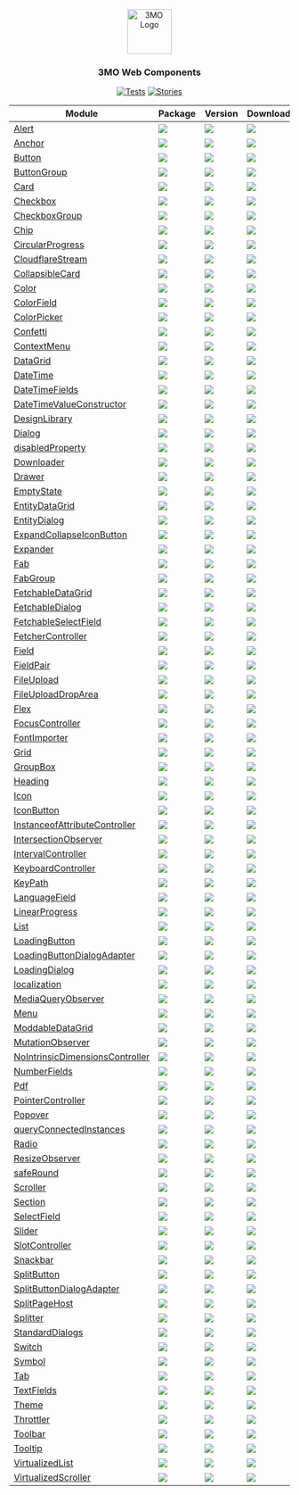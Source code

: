 
<div align="center">
<a href="https://3mo.de">
<img src="https://www.3mo.de/wp-content/themes/3mo/assets/images/logo_3mo.svg" alt="3MO Logo" width="80" height="80">
</a>

<h3>3MO Web Components</h3>

[![Tests](https://img.shields.io/github/actions/workflow/status/3mo-esolutions/web-components/development.yml?logo=github&style=for-the-badge&label=Tests)](https://3mo-esolutions.github.io/web-components/actions/workflows/development.yml)
[![Stories](https://img.shields.io/badge/-Stories-pink.svg?logo=storybook&style=for-the-badge)](https://3mo-esolutions.github.io/web-components/)


| Module  | Package | Version | Downloads |
| ------- | ------- | ------- | --------- |
| [Alert](packages/Alert) | [![](https://img.shields.io/badge/%403mo%2Falert-8A2BE2?style=for-the-badge&logo=npm&logoColor=red&color=white)](https://www.npmjs.com/package/@3mo/alert) | [![](https://img.shields.io/npm/v/%403mo%2Falert?style=for-the-badge&label=)](https://www.npmjs.com/package/@3mo/alert) | [![](https://img.shields.io/npm/dm/%403mo%2Falert?style=for-the-badge&label=&color=blue)](https://www.npmjs.com/package/@3mo/alert) |
| [Anchor](packages/Anchor) | [![](https://img.shields.io/badge/%403mo%2Fanchor-8A2BE2?style=for-the-badge&logo=npm&logoColor=red&color=white)](https://www.npmjs.com/package/@3mo/anchor) | [![](https://img.shields.io/npm/v/%403mo%2Fanchor?style=for-the-badge&label=)](https://www.npmjs.com/package/@3mo/anchor) | [![](https://img.shields.io/npm/dm/%403mo%2Fanchor?style=for-the-badge&label=&color=blue)](https://www.npmjs.com/package/@3mo/anchor) |
| [Button](packages/Button) | [![](https://img.shields.io/badge/%403mo%2Fbutton-8A2BE2?style=for-the-badge&logo=npm&logoColor=red&color=white)](https://www.npmjs.com/package/@3mo/button) | [![](https://img.shields.io/npm/v/%403mo%2Fbutton?style=for-the-badge&label=)](https://www.npmjs.com/package/@3mo/button) | [![](https://img.shields.io/npm/dm/%403mo%2Fbutton?style=for-the-badge&label=&color=blue)](https://www.npmjs.com/package/@3mo/button) |
| [ButtonGroup](packages/ButtonGroup) | [![](https://img.shields.io/badge/%403mo%2Fbutton--group-8A2BE2?style=for-the-badge&logo=npm&logoColor=red&color=white)](https://www.npmjs.com/package/@3mo/button-group) | [![](https://img.shields.io/npm/v/%403mo%2Fbutton-group?style=for-the-badge&label=)](https://www.npmjs.com/package/@3mo/button-group) | [![](https://img.shields.io/npm/dm/%403mo%2Fbutton-group?style=for-the-badge&label=&color=blue)](https://www.npmjs.com/package/@3mo/button-group) |
| [Card](packages/Card) | [![](https://img.shields.io/badge/%403mo%2Fcard-8A2BE2?style=for-the-badge&logo=npm&logoColor=red&color=white)](https://www.npmjs.com/package/@3mo/card) | [![](https://img.shields.io/npm/v/%403mo%2Fcard?style=for-the-badge&label=)](https://www.npmjs.com/package/@3mo/card) | [![](https://img.shields.io/npm/dm/%403mo%2Fcard?style=for-the-badge&label=&color=blue)](https://www.npmjs.com/package/@3mo/card) |
| [Checkbox](packages/Checkbox) | [![](https://img.shields.io/badge/%403mo%2Fcheckbox-8A2BE2?style=for-the-badge&logo=npm&logoColor=red&color=white)](https://www.npmjs.com/package/@3mo/checkbox) | [![](https://img.shields.io/npm/v/%403mo%2Fcheckbox?style=for-the-badge&label=)](https://www.npmjs.com/package/@3mo/checkbox) | [![](https://img.shields.io/npm/dm/%403mo%2Fcheckbox?style=for-the-badge&label=&color=blue)](https://www.npmjs.com/package/@3mo/checkbox) |
| [CheckboxGroup](packages/CheckboxGroup) | [![](https://img.shields.io/badge/%403mo%2Fcheckbox--group-8A2BE2?style=for-the-badge&logo=npm&logoColor=red&color=white)](https://www.npmjs.com/package/@3mo/checkbox-group) | [![](https://img.shields.io/npm/v/%403mo%2Fcheckbox-group?style=for-the-badge&label=)](https://www.npmjs.com/package/@3mo/checkbox-group) | [![](https://img.shields.io/npm/dm/%403mo%2Fcheckbox-group?style=for-the-badge&label=&color=blue)](https://www.npmjs.com/package/@3mo/checkbox-group) |
| [Chip](packages/Chip) | [![](https://img.shields.io/badge/%403mo%2Fchip-8A2BE2?style=for-the-badge&logo=npm&logoColor=red&color=white)](https://www.npmjs.com/package/@3mo/chip) | [![](https://img.shields.io/npm/v/%403mo%2Fchip?style=for-the-badge&label=)](https://www.npmjs.com/package/@3mo/chip) | [![](https://img.shields.io/npm/dm/%403mo%2Fchip?style=for-the-badge&label=&color=blue)](https://www.npmjs.com/package/@3mo/chip) |
| [CircularProgress](packages/CircularProgress) | [![](https://img.shields.io/badge/%403mo%2Fcircular--progress-8A2BE2?style=for-the-badge&logo=npm&logoColor=red&color=white)](https://www.npmjs.com/package/@3mo/circular-progress) | [![](https://img.shields.io/npm/v/%403mo%2Fcircular-progress?style=for-the-badge&label=)](https://www.npmjs.com/package/@3mo/circular-progress) | [![](https://img.shields.io/npm/dm/%403mo%2Fcircular-progress?style=for-the-badge&label=&color=blue)](https://www.npmjs.com/package/@3mo/circular-progress) |
| [CloudflareStream](packages/CloudflareStream) | [![](https://img.shields.io/badge/%403mo%2Fcloudflare--stream-8A2BE2?style=for-the-badge&logo=npm&logoColor=red&color=white)](https://www.npmjs.com/package/@3mo/cloudflare-stream) | [![](https://img.shields.io/npm/v/%403mo%2Fcloudflare-stream?style=for-the-badge&label=)](https://www.npmjs.com/package/@3mo/cloudflare-stream) | [![](https://img.shields.io/npm/dm/%403mo%2Fcloudflare-stream?style=for-the-badge&label=&color=blue)](https://www.npmjs.com/package/@3mo/cloudflare-stream) |
| [CollapsibleCard](packages/CollapsibleCard) | [![](https://img.shields.io/badge/%403mo%2Fcollapsible--card-8A2BE2?style=for-the-badge&logo=npm&logoColor=red&color=white)](https://www.npmjs.com/package/@3mo/collapsible-card) | [![](https://img.shields.io/npm/v/%403mo%2Fcollapsible-card?style=for-the-badge&label=)](https://www.npmjs.com/package/@3mo/collapsible-card) | [![](https://img.shields.io/npm/dm/%403mo%2Fcollapsible-card?style=for-the-badge&label=&color=blue)](https://www.npmjs.com/package/@3mo/collapsible-card) |
| [Color](packages/Color) | [![](https://img.shields.io/badge/%403mo%2Fcolor-8A2BE2?style=for-the-badge&logo=npm&logoColor=red&color=white)](https://www.npmjs.com/package/@3mo/color) | [![](https://img.shields.io/npm/v/%403mo%2Fcolor?style=for-the-badge&label=)](https://www.npmjs.com/package/@3mo/color) | [![](https://img.shields.io/npm/dm/%403mo%2Fcolor?style=for-the-badge&label=&color=blue)](https://www.npmjs.com/package/@3mo/color) |
| [ColorField](packages/ColorField) | [![](https://img.shields.io/badge/%403mo%2Fcolor--field-8A2BE2?style=for-the-badge&logo=npm&logoColor=red&color=white)](https://www.npmjs.com/package/@3mo/color-field) | [![](https://img.shields.io/npm/v/%403mo%2Fcolor-field?style=for-the-badge&label=)](https://www.npmjs.com/package/@3mo/color-field) | [![](https://img.shields.io/npm/dm/%403mo%2Fcolor-field?style=for-the-badge&label=&color=blue)](https://www.npmjs.com/package/@3mo/color-field) |
| [ColorPicker](packages/ColorPicker) | [![](https://img.shields.io/badge/%403mo%2Fcolor--picker-8A2BE2?style=for-the-badge&logo=npm&logoColor=red&color=white)](https://www.npmjs.com/package/@3mo/color-picker) | [![](https://img.shields.io/npm/v/%403mo%2Fcolor-picker?style=for-the-badge&label=)](https://www.npmjs.com/package/@3mo/color-picker) | [![](https://img.shields.io/npm/dm/%403mo%2Fcolor-picker?style=for-the-badge&label=&color=blue)](https://www.npmjs.com/package/@3mo/color-picker) |
| [Confetti](packages/Confetti) | [![](https://img.shields.io/badge/%403mo%2Fconfetti-8A2BE2?style=for-the-badge&logo=npm&logoColor=red&color=white)](https://www.npmjs.com/package/@3mo/confetti) | [![](https://img.shields.io/npm/v/%403mo%2Fconfetti?style=for-the-badge&label=)](https://www.npmjs.com/package/@3mo/confetti) | [![](https://img.shields.io/npm/dm/%403mo%2Fconfetti?style=for-the-badge&label=&color=blue)](https://www.npmjs.com/package/@3mo/confetti) |
| [ContextMenu](packages/ContextMenu) | [![](https://img.shields.io/badge/%403mo%2Fcontext--menu-8A2BE2?style=for-the-badge&logo=npm&logoColor=red&color=white)](https://www.npmjs.com/package/@3mo/context-menu) | [![](https://img.shields.io/npm/v/%403mo%2Fcontext-menu?style=for-the-badge&label=)](https://www.npmjs.com/package/@3mo/context-menu) | [![](https://img.shields.io/npm/dm/%403mo%2Fcontext-menu?style=for-the-badge&label=&color=blue)](https://www.npmjs.com/package/@3mo/context-menu) |
| [DataGrid](packages/DataGrid) | [![](https://img.shields.io/badge/%403mo%2Fdata--grid-8A2BE2?style=for-the-badge&logo=npm&logoColor=red&color=white)](https://www.npmjs.com/package/@3mo/data-grid) | [![](https://img.shields.io/npm/v/%403mo%2Fdata-grid?style=for-the-badge&label=)](https://www.npmjs.com/package/@3mo/data-grid) | [![](https://img.shields.io/npm/dm/%403mo%2Fdata-grid?style=for-the-badge&label=&color=blue)](https://www.npmjs.com/package/@3mo/data-grid) |
| [DateTime](packages/DateTime) | [![](https://img.shields.io/badge/%403mo%2Fdate--time-8A2BE2?style=for-the-badge&logo=npm&logoColor=red&color=white)](https://www.npmjs.com/package/@3mo/date-time) | [![](https://img.shields.io/npm/v/%403mo%2Fdate-time?style=for-the-badge&label=)](https://www.npmjs.com/package/@3mo/date-time) | [![](https://img.shields.io/npm/dm/%403mo%2Fdate-time?style=for-the-badge&label=&color=blue)](https://www.npmjs.com/package/@3mo/date-time) |
| [DateTimeFields](packages/DateTimeFields) | [![](https://img.shields.io/badge/%403mo%2Fdate--time--fields-8A2BE2?style=for-the-badge&logo=npm&logoColor=red&color=white)](https://www.npmjs.com/package/@3mo/date-time-fields) | [![](https://img.shields.io/npm/v/%403mo%2Fdate-time-fields?style=for-the-badge&label=)](https://www.npmjs.com/package/@3mo/date-time-fields) | [![](https://img.shields.io/npm/dm/%403mo%2Fdate-time-fields?style=for-the-badge&label=&color=blue)](https://www.npmjs.com/package/@3mo/date-time-fields) |
| [DateTimeValueConstructor](packages/DateTimeValueConstructor) | [![](https://img.shields.io/badge/%403mo%2Fdate--time--value--constructor-8A2BE2?style=for-the-badge&logo=npm&logoColor=red&color=white)](https://www.npmjs.com/package/@3mo/date-time-value-constructor) | [![](https://img.shields.io/npm/v/%403mo%2Fdate-time-value-constructor?style=for-the-badge&label=)](https://www.npmjs.com/package/@3mo/date-time-value-constructor) | [![](https://img.shields.io/npm/dm/%403mo%2Fdate-time-value-constructor?style=for-the-badge&label=&color=blue)](https://www.npmjs.com/package/@3mo/date-time-value-constructor) |
| [DesignLibrary](packages/DesignLibrary) | [![](https://img.shields.io/badge/%403mo%2Fdel-8A2BE2?style=for-the-badge&logo=npm&logoColor=red&color=white)](https://www.npmjs.com/package/@3mo/del) | [![](https://img.shields.io/npm/v/%403mo%2Fdel?style=for-the-badge&label=)](https://www.npmjs.com/package/@3mo/del) | [![](https://img.shields.io/npm/dm/%403mo%2Fdel?style=for-the-badge&label=&color=blue)](https://www.npmjs.com/package/@3mo/del) |
| [Dialog](packages/Dialog) | [![](https://img.shields.io/badge/%403mo%2Fdialog-8A2BE2?style=for-the-badge&logo=npm&logoColor=red&color=white)](https://www.npmjs.com/package/@3mo/dialog) | [![](https://img.shields.io/npm/v/%403mo%2Fdialog?style=for-the-badge&label=)](https://www.npmjs.com/package/@3mo/dialog) | [![](https://img.shields.io/npm/dm/%403mo%2Fdialog?style=for-the-badge&label=&color=blue)](https://www.npmjs.com/package/@3mo/dialog) |
| [disabledProperty](packages/disabledProperty) | [![](https://img.shields.io/badge/%403mo%2Fdisabled--property-8A2BE2?style=for-the-badge&logo=npm&logoColor=red&color=white)](https://www.npmjs.com/package/@3mo/disabled-property) | [![](https://img.shields.io/npm/v/%403mo%2Fdisabled-property?style=for-the-badge&label=)](https://www.npmjs.com/package/@3mo/disabled-property) | [![](https://img.shields.io/npm/dm/%403mo%2Fdisabled-property?style=for-the-badge&label=&color=blue)](https://www.npmjs.com/package/@3mo/disabled-property) |
| [Downloader](packages/Downloader) | [![](https://img.shields.io/badge/%403mo%2Fdownloader-8A2BE2?style=for-the-badge&logo=npm&logoColor=red&color=white)](https://www.npmjs.com/package/@3mo/downloader) | [![](https://img.shields.io/npm/v/%403mo%2Fdownloader?style=for-the-badge&label=)](https://www.npmjs.com/package/@3mo/downloader) | [![](https://img.shields.io/npm/dm/%403mo%2Fdownloader?style=for-the-badge&label=&color=blue)](https://www.npmjs.com/package/@3mo/downloader) |
| [Drawer](packages/Drawer) | [![](https://img.shields.io/badge/%403mo%2Fdrawer-8A2BE2?style=for-the-badge&logo=npm&logoColor=red&color=white)](https://www.npmjs.com/package/@3mo/drawer) | [![](https://img.shields.io/npm/v/%403mo%2Fdrawer?style=for-the-badge&label=)](https://www.npmjs.com/package/@3mo/drawer) | [![](https://img.shields.io/npm/dm/%403mo%2Fdrawer?style=for-the-badge&label=&color=blue)](https://www.npmjs.com/package/@3mo/drawer) |
| [EmptyState](packages/EmptyState) | [![](https://img.shields.io/badge/%403mo%2Fempty--state-8A2BE2?style=for-the-badge&logo=npm&logoColor=red&color=white)](https://www.npmjs.com/package/@3mo/empty-state) | [![](https://img.shields.io/npm/v/%403mo%2Fempty-state?style=for-the-badge&label=)](https://www.npmjs.com/package/@3mo/empty-state) | [![](https://img.shields.io/npm/dm/%403mo%2Fempty-state?style=for-the-badge&label=&color=blue)](https://www.npmjs.com/package/@3mo/empty-state) |
| [EntityDataGrid](packages/EntityDataGrid) | [![](https://img.shields.io/badge/%403mo%2Fentity--data--grid-8A2BE2?style=for-the-badge&logo=npm&logoColor=red&color=white)](https://www.npmjs.com/package/@3mo/entity-data-grid) | [![](https://img.shields.io/npm/v/%403mo%2Fentity-data-grid?style=for-the-badge&label=)](https://www.npmjs.com/package/@3mo/entity-data-grid) | [![](https://img.shields.io/npm/dm/%403mo%2Fentity-data-grid?style=for-the-badge&label=&color=blue)](https://www.npmjs.com/package/@3mo/entity-data-grid) |
| [EntityDialog](packages/EntityDialog) | [![](https://img.shields.io/badge/%403mo%2Fentity--dialog-8A2BE2?style=for-the-badge&logo=npm&logoColor=red&color=white)](https://www.npmjs.com/package/@3mo/entity-dialog) | [![](https://img.shields.io/npm/v/%403mo%2Fentity-dialog?style=for-the-badge&label=)](https://www.npmjs.com/package/@3mo/entity-dialog) | [![](https://img.shields.io/npm/dm/%403mo%2Fentity-dialog?style=for-the-badge&label=&color=blue)](https://www.npmjs.com/package/@3mo/entity-dialog) |
| [ExpandCollapseIconButton](packages/ExpandCollapseIconButton) | [![](https://img.shields.io/badge/%403mo%2Fexpand--collapse--icon--button-8A2BE2?style=for-the-badge&logo=npm&logoColor=red&color=white)](https://www.npmjs.com/package/@3mo/expand-collapse-icon-button) | [![](https://img.shields.io/npm/v/%403mo%2Fexpand-collapse-icon-button?style=for-the-badge&label=)](https://www.npmjs.com/package/@3mo/expand-collapse-icon-button) | [![](https://img.shields.io/npm/dm/%403mo%2Fexpand-collapse-icon-button?style=for-the-badge&label=&color=blue)](https://www.npmjs.com/package/@3mo/expand-collapse-icon-button) |
| [Expander](packages/Expander) | [![](https://img.shields.io/badge/%403mo%2Fexpander-8A2BE2?style=for-the-badge&logo=npm&logoColor=red&color=white)](https://www.npmjs.com/package/@3mo/expander) | [![](https://img.shields.io/npm/v/%403mo%2Fexpander?style=for-the-badge&label=)](https://www.npmjs.com/package/@3mo/expander) | [![](https://img.shields.io/npm/dm/%403mo%2Fexpander?style=for-the-badge&label=&color=blue)](https://www.npmjs.com/package/@3mo/expander) |
| [Fab](packages/Fab) | [![](https://img.shields.io/badge/%403mo%2Ffab-8A2BE2?style=for-the-badge&logo=npm&logoColor=red&color=white)](https://www.npmjs.com/package/@3mo/fab) | [![](https://img.shields.io/npm/v/%403mo%2Ffab?style=for-the-badge&label=)](https://www.npmjs.com/package/@3mo/fab) | [![](https://img.shields.io/npm/dm/%403mo%2Ffab?style=for-the-badge&label=&color=blue)](https://www.npmjs.com/package/@3mo/fab) |
| [FabGroup](packages/FabGroup) | [![](https://img.shields.io/badge/%403mo%2Ffab--group-8A2BE2?style=for-the-badge&logo=npm&logoColor=red&color=white)](https://www.npmjs.com/package/@3mo/fab-group) | [![](https://img.shields.io/npm/v/%403mo%2Ffab-group?style=for-the-badge&label=)](https://www.npmjs.com/package/@3mo/fab-group) | [![](https://img.shields.io/npm/dm/%403mo%2Ffab-group?style=for-the-badge&label=&color=blue)](https://www.npmjs.com/package/@3mo/fab-group) |
| [FetchableDataGrid](packages/FetchableDataGrid) | [![](https://img.shields.io/badge/%403mo%2Ffetchable--data--grid-8A2BE2?style=for-the-badge&logo=npm&logoColor=red&color=white)](https://www.npmjs.com/package/@3mo/fetchable-data-grid) | [![](https://img.shields.io/npm/v/%403mo%2Ffetchable-data-grid?style=for-the-badge&label=)](https://www.npmjs.com/package/@3mo/fetchable-data-grid) | [![](https://img.shields.io/npm/dm/%403mo%2Ffetchable-data-grid?style=for-the-badge&label=&color=blue)](https://www.npmjs.com/package/@3mo/fetchable-data-grid) |
| [FetchableDialog](packages/FetchableDialog) | [![](https://img.shields.io/badge/%403mo%2Ffetchable--dialog-8A2BE2?style=for-the-badge&logo=npm&logoColor=red&color=white)](https://www.npmjs.com/package/@3mo/fetchable-dialog) | [![](https://img.shields.io/npm/v/%403mo%2Ffetchable-dialog?style=for-the-badge&label=)](https://www.npmjs.com/package/@3mo/fetchable-dialog) | [![](https://img.shields.io/npm/dm/%403mo%2Ffetchable-dialog?style=for-the-badge&label=&color=blue)](https://www.npmjs.com/package/@3mo/fetchable-dialog) |
| [FetchableSelectField](packages/FetchableSelectField) | [![](https://img.shields.io/badge/%403mo%2Ffetchable--select--field-8A2BE2?style=for-the-badge&logo=npm&logoColor=red&color=white)](https://www.npmjs.com/package/@3mo/fetchable-select-field) | [![](https://img.shields.io/npm/v/%403mo%2Ffetchable-select-field?style=for-the-badge&label=)](https://www.npmjs.com/package/@3mo/fetchable-select-field) | [![](https://img.shields.io/npm/dm/%403mo%2Ffetchable-select-field?style=for-the-badge&label=&color=blue)](https://www.npmjs.com/package/@3mo/fetchable-select-field) |
| [FetcherController](packages/FetcherController) | [![](https://img.shields.io/badge/%403mo%2Ffetcher--controller-8A2BE2?style=for-the-badge&logo=npm&logoColor=red&color=white)](https://www.npmjs.com/package/@3mo/fetcher-controller) | [![](https://img.shields.io/npm/v/%403mo%2Ffetcher-controller?style=for-the-badge&label=)](https://www.npmjs.com/package/@3mo/fetcher-controller) | [![](https://img.shields.io/npm/dm/%403mo%2Ffetcher-controller?style=for-the-badge&label=&color=blue)](https://www.npmjs.com/package/@3mo/fetcher-controller) |
| [Field](packages/Field) | [![](https://img.shields.io/badge/%403mo%2Ffield-8A2BE2?style=for-the-badge&logo=npm&logoColor=red&color=white)](https://www.npmjs.com/package/@3mo/field) | [![](https://img.shields.io/npm/v/%403mo%2Ffield?style=for-the-badge&label=)](https://www.npmjs.com/package/@3mo/field) | [![](https://img.shields.io/npm/dm/%403mo%2Ffield?style=for-the-badge&label=&color=blue)](https://www.npmjs.com/package/@3mo/field) |
| [FieldPair](packages/FieldPair) | [![](https://img.shields.io/badge/%403mo%2Ffield--pair-8A2BE2?style=for-the-badge&logo=npm&logoColor=red&color=white)](https://www.npmjs.com/package/@3mo/field-pair) | [![](https://img.shields.io/npm/v/%403mo%2Ffield-pair?style=for-the-badge&label=)](https://www.npmjs.com/package/@3mo/field-pair) | [![](https://img.shields.io/npm/dm/%403mo%2Ffield-pair?style=for-the-badge&label=&color=blue)](https://www.npmjs.com/package/@3mo/field-pair) |
| [FileUpload](packages/FileUpload) | [![](https://img.shields.io/badge/%403mo%2Ffile--upload-8A2BE2?style=for-the-badge&logo=npm&logoColor=red&color=white)](https://www.npmjs.com/package/@3mo/file-upload) | [![](https://img.shields.io/npm/v/%403mo%2Ffile-upload?style=for-the-badge&label=)](https://www.npmjs.com/package/@3mo/file-upload) | [![](https://img.shields.io/npm/dm/%403mo%2Ffile-upload?style=for-the-badge&label=&color=blue)](https://www.npmjs.com/package/@3mo/file-upload) |
| [FileUploadDropArea](packages/FileUploadDropArea) | [![](https://img.shields.io/badge/%403mo%2Ffile--upload--drop--area-8A2BE2?style=for-the-badge&logo=npm&logoColor=red&color=white)](https://www.npmjs.com/package/@3mo/file-upload-drop-area) | [![](https://img.shields.io/npm/v/%403mo%2Ffile-upload-drop-area?style=for-the-badge&label=)](https://www.npmjs.com/package/@3mo/file-upload-drop-area) | [![](https://img.shields.io/npm/dm/%403mo%2Ffile-upload-drop-area?style=for-the-badge&label=&color=blue)](https://www.npmjs.com/package/@3mo/file-upload-drop-area) |
| [Flex](packages/Flex) | [![](https://img.shields.io/badge/%403mo%2Fflex-8A2BE2?style=for-the-badge&logo=npm&logoColor=red&color=white)](https://www.npmjs.com/package/@3mo/flex) | [![](https://img.shields.io/npm/v/%403mo%2Fflex?style=for-the-badge&label=)](https://www.npmjs.com/package/@3mo/flex) | [![](https://img.shields.io/npm/dm/%403mo%2Fflex?style=for-the-badge&label=&color=blue)](https://www.npmjs.com/package/@3mo/flex) |
| [FocusController](packages/FocusController) | [![](https://img.shields.io/badge/%403mo%2Ffocus--controller-8A2BE2?style=for-the-badge&logo=npm&logoColor=red&color=white)](https://www.npmjs.com/package/@3mo/focus-controller) | [![](https://img.shields.io/npm/v/%403mo%2Ffocus-controller?style=for-the-badge&label=)](https://www.npmjs.com/package/@3mo/focus-controller) | [![](https://img.shields.io/npm/dm/%403mo%2Ffocus-controller?style=for-the-badge&label=&color=blue)](https://www.npmjs.com/package/@3mo/focus-controller) |
| [FontImporter](packages/FontImporter) | [![](https://img.shields.io/badge/%403mo%2Ffont--importer-8A2BE2?style=for-the-badge&logo=npm&logoColor=red&color=white)](https://www.npmjs.com/package/@3mo/font-importer) | [![](https://img.shields.io/npm/v/%403mo%2Ffont-importer?style=for-the-badge&label=)](https://www.npmjs.com/package/@3mo/font-importer) | [![](https://img.shields.io/npm/dm/%403mo%2Ffont-importer?style=for-the-badge&label=&color=blue)](https://www.npmjs.com/package/@3mo/font-importer) |
| [Grid](packages/Grid) | [![](https://img.shields.io/badge/%403mo%2Fgrid-8A2BE2?style=for-the-badge&logo=npm&logoColor=red&color=white)](https://www.npmjs.com/package/@3mo/grid) | [![](https://img.shields.io/npm/v/%403mo%2Fgrid?style=for-the-badge&label=)](https://www.npmjs.com/package/@3mo/grid) | [![](https://img.shields.io/npm/dm/%403mo%2Fgrid?style=for-the-badge&label=&color=blue)](https://www.npmjs.com/package/@3mo/grid) |
| [GroupBox](packages/GroupBox) | [![](https://img.shields.io/badge/%403mo%2Fgroup--box-8A2BE2?style=for-the-badge&logo=npm&logoColor=red&color=white)](https://www.npmjs.com/package/@3mo/group-box) | [![](https://img.shields.io/npm/v/%403mo%2Fgroup-box?style=for-the-badge&label=)](https://www.npmjs.com/package/@3mo/group-box) | [![](https://img.shields.io/npm/dm/%403mo%2Fgroup-box?style=for-the-badge&label=&color=blue)](https://www.npmjs.com/package/@3mo/group-box) |
| [Heading](packages/Heading) | [![](https://img.shields.io/badge/%403mo%2Fheading-8A2BE2?style=for-the-badge&logo=npm&logoColor=red&color=white)](https://www.npmjs.com/package/@3mo/heading) | [![](https://img.shields.io/npm/v/%403mo%2Fheading?style=for-the-badge&label=)](https://www.npmjs.com/package/@3mo/heading) | [![](https://img.shields.io/npm/dm/%403mo%2Fheading?style=for-the-badge&label=&color=blue)](https://www.npmjs.com/package/@3mo/heading) |
| [Icon](packages/Icon) | [![](https://img.shields.io/badge/%403mo%2Ficon-8A2BE2?style=for-the-badge&logo=npm&logoColor=red&color=white)](https://www.npmjs.com/package/@3mo/icon) | [![](https://img.shields.io/npm/v/%403mo%2Ficon?style=for-the-badge&label=)](https://www.npmjs.com/package/@3mo/icon) | [![](https://img.shields.io/npm/dm/%403mo%2Ficon?style=for-the-badge&label=&color=blue)](https://www.npmjs.com/package/@3mo/icon) |
| [IconButton](packages/IconButton) | [![](https://img.shields.io/badge/%403mo%2Ficon--button-8A2BE2?style=for-the-badge&logo=npm&logoColor=red&color=white)](https://www.npmjs.com/package/@3mo/icon-button) | [![](https://img.shields.io/npm/v/%403mo%2Ficon-button?style=for-the-badge&label=)](https://www.npmjs.com/package/@3mo/icon-button) | [![](https://img.shields.io/npm/dm/%403mo%2Ficon-button?style=for-the-badge&label=&color=blue)](https://www.npmjs.com/package/@3mo/icon-button) |
| [InstanceofAttributeController](packages/InstanceofAttributeController) | [![](https://img.shields.io/badge/%403mo%2Finstanceof--attribute--controller-8A2BE2?style=for-the-badge&logo=npm&logoColor=red&color=white)](https://www.npmjs.com/package/@3mo/instanceof-attribute-controller) | [![](https://img.shields.io/npm/v/%403mo%2Finstanceof-attribute-controller?style=for-the-badge&label=)](https://www.npmjs.com/package/@3mo/instanceof-attribute-controller) | [![](https://img.shields.io/npm/dm/%403mo%2Finstanceof-attribute-controller?style=for-the-badge&label=&color=blue)](https://www.npmjs.com/package/@3mo/instanceof-attribute-controller) |
| [IntersectionObserver](packages/IntersectionObserver) | [![](https://img.shields.io/badge/%403mo%2Fintersection--observer-8A2BE2?style=for-the-badge&logo=npm&logoColor=red&color=white)](https://www.npmjs.com/package/@3mo/intersection-observer) | [![](https://img.shields.io/npm/v/%403mo%2Fintersection-observer?style=for-the-badge&label=)](https://www.npmjs.com/package/@3mo/intersection-observer) | [![](https://img.shields.io/npm/dm/%403mo%2Fintersection-observer?style=for-the-badge&label=&color=blue)](https://www.npmjs.com/package/@3mo/intersection-observer) |
| [IntervalController](packages/IntervalController) | [![](https://img.shields.io/badge/%403mo%2Finterval--controller-8A2BE2?style=for-the-badge&logo=npm&logoColor=red&color=white)](https://www.npmjs.com/package/@3mo/interval-controller) | [![](https://img.shields.io/npm/v/%403mo%2Finterval-controller?style=for-the-badge&label=)](https://www.npmjs.com/package/@3mo/interval-controller) | [![](https://img.shields.io/npm/dm/%403mo%2Finterval-controller?style=for-the-badge&label=&color=blue)](https://www.npmjs.com/package/@3mo/interval-controller) |
| [KeyboardController](packages/KeyboardController) | [![](https://img.shields.io/badge/%403mo%2Fkeyboard--controller-8A2BE2?style=for-the-badge&logo=npm&logoColor=red&color=white)](https://www.npmjs.com/package/@3mo/keyboard-controller) | [![](https://img.shields.io/npm/v/%403mo%2Fkeyboard-controller?style=for-the-badge&label=)](https://www.npmjs.com/package/@3mo/keyboard-controller) | [![](https://img.shields.io/npm/dm/%403mo%2Fkeyboard-controller?style=for-the-badge&label=&color=blue)](https://www.npmjs.com/package/@3mo/keyboard-controller) |
| [KeyPath](packages/KeyPath) | [![](https://img.shields.io/badge/%403mo%2Fkey--path-8A2BE2?style=for-the-badge&logo=npm&logoColor=red&color=white)](https://www.npmjs.com/package/@3mo/key-path) | [![](https://img.shields.io/npm/v/%403mo%2Fkey-path?style=for-the-badge&label=)](https://www.npmjs.com/package/@3mo/key-path) | [![](https://img.shields.io/npm/dm/%403mo%2Fkey-path?style=for-the-badge&label=&color=blue)](https://www.npmjs.com/package/@3mo/key-path) |
| [LanguageField](packages/LanguageField) | [![](https://img.shields.io/badge/%403mo%2Flanguage--field-8A2BE2?style=for-the-badge&logo=npm&logoColor=red&color=white)](https://www.npmjs.com/package/@3mo/language-field) | [![](https://img.shields.io/npm/v/%403mo%2Flanguage-field?style=for-the-badge&label=)](https://www.npmjs.com/package/@3mo/language-field) | [![](https://img.shields.io/npm/dm/%403mo%2Flanguage-field?style=for-the-badge&label=&color=blue)](https://www.npmjs.com/package/@3mo/language-field) |
| [LinearProgress](packages/LinearProgress) | [![](https://img.shields.io/badge/%403mo%2Flinear--progress-8A2BE2?style=for-the-badge&logo=npm&logoColor=red&color=white)](https://www.npmjs.com/package/@3mo/linear-progress) | [![](https://img.shields.io/npm/v/%403mo%2Flinear-progress?style=for-the-badge&label=)](https://www.npmjs.com/package/@3mo/linear-progress) | [![](https://img.shields.io/npm/dm/%403mo%2Flinear-progress?style=for-the-badge&label=&color=blue)](https://www.npmjs.com/package/@3mo/linear-progress) |
| [List](packages/List) | [![](https://img.shields.io/badge/%403mo%2Flist-8A2BE2?style=for-the-badge&logo=npm&logoColor=red&color=white)](https://www.npmjs.com/package/@3mo/list) | [![](https://img.shields.io/npm/v/%403mo%2Flist?style=for-the-badge&label=)](https://www.npmjs.com/package/@3mo/list) | [![](https://img.shields.io/npm/dm/%403mo%2Flist?style=for-the-badge&label=&color=blue)](https://www.npmjs.com/package/@3mo/list) |
| [LoadingButton](packages/LoadingButton) | [![](https://img.shields.io/badge/%403mo%2Floading--button-8A2BE2?style=for-the-badge&logo=npm&logoColor=red&color=white)](https://www.npmjs.com/package/@3mo/loading-button) | [![](https://img.shields.io/npm/v/%403mo%2Floading-button?style=for-the-badge&label=)](https://www.npmjs.com/package/@3mo/loading-button) | [![](https://img.shields.io/npm/dm/%403mo%2Floading-button?style=for-the-badge&label=&color=blue)](https://www.npmjs.com/package/@3mo/loading-button) |
| [LoadingButtonDialogAdapter](packages/LoadingButtonDialogAdapter) | [![](https://img.shields.io/badge/%403mo%2Floading--button--dialog--adapter-8A2BE2?style=for-the-badge&logo=npm&logoColor=red&color=white)](https://www.npmjs.com/package/@3mo/loading-button-dialog-adapter) | [![](https://img.shields.io/npm/v/%403mo%2Floading-button-dialog-adapter?style=for-the-badge&label=)](https://www.npmjs.com/package/@3mo/loading-button-dialog-adapter) | [![](https://img.shields.io/npm/dm/%403mo%2Floading-button-dialog-adapter?style=for-the-badge&label=&color=blue)](https://www.npmjs.com/package/@3mo/loading-button-dialog-adapter) |
| [LoadingDialog](packages/LoadingDialog) | [![](https://img.shields.io/badge/%403mo%2Floading--dialog-8A2BE2?style=for-the-badge&logo=npm&logoColor=red&color=white)](https://www.npmjs.com/package/@3mo/loading-dialog) | [![](https://img.shields.io/npm/v/%403mo%2Floading-dialog?style=for-the-badge&label=)](https://www.npmjs.com/package/@3mo/loading-dialog) | [![](https://img.shields.io/npm/dm/%403mo%2Floading-dialog?style=for-the-badge&label=&color=blue)](https://www.npmjs.com/package/@3mo/loading-dialog) |
| [localization](packages/localization) | [![](https://img.shields.io/badge/%403mo%2Flocalization-8A2BE2?style=for-the-badge&logo=npm&logoColor=red&color=white)](https://www.npmjs.com/package/@3mo/localization) | [![](https://img.shields.io/npm/v/%403mo%2Flocalization?style=for-the-badge&label=)](https://www.npmjs.com/package/@3mo/localization) | [![](https://img.shields.io/npm/dm/%403mo%2Flocalization?style=for-the-badge&label=&color=blue)](https://www.npmjs.com/package/@3mo/localization) |
| [MediaQueryObserver](packages/MediaQueryObserver) | [![](https://img.shields.io/badge/%403mo%2Fmedia--query--observer-8A2BE2?style=for-the-badge&logo=npm&logoColor=red&color=white)](https://www.npmjs.com/package/@3mo/media-query-observer) | [![](https://img.shields.io/npm/v/%403mo%2Fmedia-query-observer?style=for-the-badge&label=)](https://www.npmjs.com/package/@3mo/media-query-observer) | [![](https://img.shields.io/npm/dm/%403mo%2Fmedia-query-observer?style=for-the-badge&label=&color=blue)](https://www.npmjs.com/package/@3mo/media-query-observer) |
| [Menu](packages/Menu) | [![](https://img.shields.io/badge/%403mo%2Fmenu-8A2BE2?style=for-the-badge&logo=npm&logoColor=red&color=white)](https://www.npmjs.com/package/@3mo/menu) | [![](https://img.shields.io/npm/v/%403mo%2Fmenu?style=for-the-badge&label=)](https://www.npmjs.com/package/@3mo/menu) | [![](https://img.shields.io/npm/dm/%403mo%2Fmenu?style=for-the-badge&label=&color=blue)](https://www.npmjs.com/package/@3mo/menu) |
| [ModdableDataGrid](packages/ModdableDataGrid) | [![](https://img.shields.io/badge/%403mo%2Fmoddable--data--grid-8A2BE2?style=for-the-badge&logo=npm&logoColor=red&color=white)](https://www.npmjs.com/package/@3mo/moddable-data-grid) | [![](https://img.shields.io/npm/v/%403mo%2Fmoddable-data-grid?style=for-the-badge&label=)](https://www.npmjs.com/package/@3mo/moddable-data-grid) | [![](https://img.shields.io/npm/dm/%403mo%2Fmoddable-data-grid?style=for-the-badge&label=&color=blue)](https://www.npmjs.com/package/@3mo/moddable-data-grid) |
| [MutationObserver](packages/MutationObserver) | [![](https://img.shields.io/badge/%403mo%2Fmutation--observer-8A2BE2?style=for-the-badge&logo=npm&logoColor=red&color=white)](https://www.npmjs.com/package/@3mo/mutation-observer) | [![](https://img.shields.io/npm/v/%403mo%2Fmutation-observer?style=for-the-badge&label=)](https://www.npmjs.com/package/@3mo/mutation-observer) | [![](https://img.shields.io/npm/dm/%403mo%2Fmutation-observer?style=for-the-badge&label=&color=blue)](https://www.npmjs.com/package/@3mo/mutation-observer) |
| [NoIntrinsicDimensionsController](packages/NoIntrinsicDimensionsController) | [![](https://img.shields.io/badge/%403mo%2Fno--intrinsic--dimensions--controller-8A2BE2?style=for-the-badge&logo=npm&logoColor=red&color=white)](https://www.npmjs.com/package/@3mo/no-intrinsic-dimensions-controller) | [![](https://img.shields.io/npm/v/%403mo%2Fno-intrinsic-dimensions-controller?style=for-the-badge&label=)](https://www.npmjs.com/package/@3mo/no-intrinsic-dimensions-controller) | [![](https://img.shields.io/npm/dm/%403mo%2Fno-intrinsic-dimensions-controller?style=for-the-badge&label=&color=blue)](https://www.npmjs.com/package/@3mo/no-intrinsic-dimensions-controller) |
| [NumberFields](packages/NumberFields) | [![](https://img.shields.io/badge/%403mo%2Fnumber--fields-8A2BE2?style=for-the-badge&logo=npm&logoColor=red&color=white)](https://www.npmjs.com/package/@3mo/number-fields) | [![](https://img.shields.io/npm/v/%403mo%2Fnumber-fields?style=for-the-badge&label=)](https://www.npmjs.com/package/@3mo/number-fields) | [![](https://img.shields.io/npm/dm/%403mo%2Fnumber-fields?style=for-the-badge&label=&color=blue)](https://www.npmjs.com/package/@3mo/number-fields) |
| [Pdf](packages/Pdf) | [![](https://img.shields.io/badge/%403mo%2Fpdf-8A2BE2?style=for-the-badge&logo=npm&logoColor=red&color=white)](https://www.npmjs.com/package/@3mo/pdf) | [![](https://img.shields.io/npm/v/%403mo%2Fpdf?style=for-the-badge&label=)](https://www.npmjs.com/package/@3mo/pdf) | [![](https://img.shields.io/npm/dm/%403mo%2Fpdf?style=for-the-badge&label=&color=blue)](https://www.npmjs.com/package/@3mo/pdf) |
| [PointerController](packages/PointerController) | [![](https://img.shields.io/badge/%403mo%2Fpointer--controller-8A2BE2?style=for-the-badge&logo=npm&logoColor=red&color=white)](https://www.npmjs.com/package/@3mo/pointer-controller) | [![](https://img.shields.io/npm/v/%403mo%2Fpointer-controller?style=for-the-badge&label=)](https://www.npmjs.com/package/@3mo/pointer-controller) | [![](https://img.shields.io/npm/dm/%403mo%2Fpointer-controller?style=for-the-badge&label=&color=blue)](https://www.npmjs.com/package/@3mo/pointer-controller) |
| [Popover](packages/Popover) | [![](https://img.shields.io/badge/%403mo%2Fpopover-8A2BE2?style=for-the-badge&logo=npm&logoColor=red&color=white)](https://www.npmjs.com/package/@3mo/popover) | [![](https://img.shields.io/npm/v/%403mo%2Fpopover?style=for-the-badge&label=)](https://www.npmjs.com/package/@3mo/popover) | [![](https://img.shields.io/npm/dm/%403mo%2Fpopover?style=for-the-badge&label=&color=blue)](https://www.npmjs.com/package/@3mo/popover) |
| [queryConnectedInstances](packages/queryConnectedInstances) | [![](https://img.shields.io/badge/%403mo%2Fquery--connected--instances-8A2BE2?style=for-the-badge&logo=npm&logoColor=red&color=white)](https://www.npmjs.com/package/@3mo/query-connected-instances) | [![](https://img.shields.io/npm/v/%403mo%2Fquery-connected-instances?style=for-the-badge&label=)](https://www.npmjs.com/package/@3mo/query-connected-instances) | [![](https://img.shields.io/npm/dm/%403mo%2Fquery-connected-instances?style=for-the-badge&label=&color=blue)](https://www.npmjs.com/package/@3mo/query-connected-instances) |
| [Radio](packages/Radio) | [![](https://img.shields.io/badge/%403mo%2Fradio-8A2BE2?style=for-the-badge&logo=npm&logoColor=red&color=white)](https://www.npmjs.com/package/@3mo/radio) | [![](https://img.shields.io/npm/v/%403mo%2Fradio?style=for-the-badge&label=)](https://www.npmjs.com/package/@3mo/radio) | [![](https://img.shields.io/npm/dm/%403mo%2Fradio?style=for-the-badge&label=&color=blue)](https://www.npmjs.com/package/@3mo/radio) |
| [ResizeObserver](packages/ResizeObserver) | [![](https://img.shields.io/badge/%403mo%2Fresize--observer-8A2BE2?style=for-the-badge&logo=npm&logoColor=red&color=white)](https://www.npmjs.com/package/@3mo/resize-observer) | [![](https://img.shields.io/npm/v/%403mo%2Fresize-observer?style=for-the-badge&label=)](https://www.npmjs.com/package/@3mo/resize-observer) | [![](https://img.shields.io/npm/dm/%403mo%2Fresize-observer?style=for-the-badge&label=&color=blue)](https://www.npmjs.com/package/@3mo/resize-observer) |
| [safeRound](packages/safeRound) | [![](https://img.shields.io/badge/%403mo%2Fsafe--round-8A2BE2?style=for-the-badge&logo=npm&logoColor=red&color=white)](https://www.npmjs.com/package/@3mo/safe-round) | [![](https://img.shields.io/npm/v/%403mo%2Fsafe-round?style=for-the-badge&label=)](https://www.npmjs.com/package/@3mo/safe-round) | [![](https://img.shields.io/npm/dm/%403mo%2Fsafe-round?style=for-the-badge&label=&color=blue)](https://www.npmjs.com/package/@3mo/safe-round) |
| [Scroller](packages/Scroller) | [![](https://img.shields.io/badge/%403mo%2Fscroller-8A2BE2?style=for-the-badge&logo=npm&logoColor=red&color=white)](https://www.npmjs.com/package/@3mo/scroller) | [![](https://img.shields.io/npm/v/%403mo%2Fscroller?style=for-the-badge&label=)](https://www.npmjs.com/package/@3mo/scroller) | [![](https://img.shields.io/npm/dm/%403mo%2Fscroller?style=for-the-badge&label=&color=blue)](https://www.npmjs.com/package/@3mo/scroller) |
| [Section](packages/Section) | [![](https://img.shields.io/badge/%403mo%2Fsection-8A2BE2?style=for-the-badge&logo=npm&logoColor=red&color=white)](https://www.npmjs.com/package/@3mo/section) | [![](https://img.shields.io/npm/v/%403mo%2Fsection?style=for-the-badge&label=)](https://www.npmjs.com/package/@3mo/section) | [![](https://img.shields.io/npm/dm/%403mo%2Fsection?style=for-the-badge&label=&color=blue)](https://www.npmjs.com/package/@3mo/section) |
| [SelectField](packages/SelectField) | [![](https://img.shields.io/badge/%403mo%2Fselect--field-8A2BE2?style=for-the-badge&logo=npm&logoColor=red&color=white)](https://www.npmjs.com/package/@3mo/select-field) | [![](https://img.shields.io/npm/v/%403mo%2Fselect-field?style=for-the-badge&label=)](https://www.npmjs.com/package/@3mo/select-field) | [![](https://img.shields.io/npm/dm/%403mo%2Fselect-field?style=for-the-badge&label=&color=blue)](https://www.npmjs.com/package/@3mo/select-field) |
| [Slider](packages/Slider) | [![](https://img.shields.io/badge/%403mo%2Fslider-8A2BE2?style=for-the-badge&logo=npm&logoColor=red&color=white)](https://www.npmjs.com/package/@3mo/slider) | [![](https://img.shields.io/npm/v/%403mo%2Fslider?style=for-the-badge&label=)](https://www.npmjs.com/package/@3mo/slider) | [![](https://img.shields.io/npm/dm/%403mo%2Fslider?style=for-the-badge&label=&color=blue)](https://www.npmjs.com/package/@3mo/slider) |
| [SlotController](packages/SlotController) | [![](https://img.shields.io/badge/%403mo%2Fslot--controller-8A2BE2?style=for-the-badge&logo=npm&logoColor=red&color=white)](https://www.npmjs.com/package/@3mo/slot-controller) | [![](https://img.shields.io/npm/v/%403mo%2Fslot-controller?style=for-the-badge&label=)](https://www.npmjs.com/package/@3mo/slot-controller) | [![](https://img.shields.io/npm/dm/%403mo%2Fslot-controller?style=for-the-badge&label=&color=blue)](https://www.npmjs.com/package/@3mo/slot-controller) |
| [Snackbar](packages/Snackbar) | [![](https://img.shields.io/badge/%403mo%2Fsnackbar-8A2BE2?style=for-the-badge&logo=npm&logoColor=red&color=white)](https://www.npmjs.com/package/@3mo/snackbar) | [![](https://img.shields.io/npm/v/%403mo%2Fsnackbar?style=for-the-badge&label=)](https://www.npmjs.com/package/@3mo/snackbar) | [![](https://img.shields.io/npm/dm/%403mo%2Fsnackbar?style=for-the-badge&label=&color=blue)](https://www.npmjs.com/package/@3mo/snackbar) |
| [SplitButton](packages/SplitButton) | [![](https://img.shields.io/badge/%403mo%2Fsplit--button-8A2BE2?style=for-the-badge&logo=npm&logoColor=red&color=white)](https://www.npmjs.com/package/@3mo/split-button) | [![](https://img.shields.io/npm/v/%403mo%2Fsplit-button?style=for-the-badge&label=)](https://www.npmjs.com/package/@3mo/split-button) | [![](https://img.shields.io/npm/dm/%403mo%2Fsplit-button?style=for-the-badge&label=&color=blue)](https://www.npmjs.com/package/@3mo/split-button) |
| [SplitButtonDialogAdapter](packages/SplitButtonDialogAdapter) | [![](https://img.shields.io/badge/%403mo%2Fsplit--button--dialog--adapter-8A2BE2?style=for-the-badge&logo=npm&logoColor=red&color=white)](https://www.npmjs.com/package/@3mo/split-button-dialog-adapter) | [![](https://img.shields.io/npm/v/%403mo%2Fsplit-button-dialog-adapter?style=for-the-badge&label=)](https://www.npmjs.com/package/@3mo/split-button-dialog-adapter) | [![](https://img.shields.io/npm/dm/%403mo%2Fsplit-button-dialog-adapter?style=for-the-badge&label=&color=blue)](https://www.npmjs.com/package/@3mo/split-button-dialog-adapter) |
| [SplitPageHost](packages/SplitPageHost) | [![](https://img.shields.io/badge/%403mo%2Fsplit--page--host-8A2BE2?style=for-the-badge&logo=npm&logoColor=red&color=white)](https://www.npmjs.com/package/@3mo/split-page-host) | [![](https://img.shields.io/npm/v/%403mo%2Fsplit-page-host?style=for-the-badge&label=)](https://www.npmjs.com/package/@3mo/split-page-host) | [![](https://img.shields.io/npm/dm/%403mo%2Fsplit-page-host?style=for-the-badge&label=&color=blue)](https://www.npmjs.com/package/@3mo/split-page-host) |
| [Splitter](packages/Splitter) | [![](https://img.shields.io/badge/%403mo%2Fsplitter-8A2BE2?style=for-the-badge&logo=npm&logoColor=red&color=white)](https://www.npmjs.com/package/@3mo/splitter) | [![](https://img.shields.io/npm/v/%403mo%2Fsplitter?style=for-the-badge&label=)](https://www.npmjs.com/package/@3mo/splitter) | [![](https://img.shields.io/npm/dm/%403mo%2Fsplitter?style=for-the-badge&label=&color=blue)](https://www.npmjs.com/package/@3mo/splitter) |
| [StandardDialogs](packages/StandardDialogs) | [![](https://img.shields.io/badge/%403mo%2Fstandard--dialogs-8A2BE2?style=for-the-badge&logo=npm&logoColor=red&color=white)](https://www.npmjs.com/package/@3mo/standard-dialogs) | [![](https://img.shields.io/npm/v/%403mo%2Fstandard-dialogs?style=for-the-badge&label=)](https://www.npmjs.com/package/@3mo/standard-dialogs) | [![](https://img.shields.io/npm/dm/%403mo%2Fstandard-dialogs?style=for-the-badge&label=&color=blue)](https://www.npmjs.com/package/@3mo/standard-dialogs) |
| [Switch](packages/Switch) | [![](https://img.shields.io/badge/%403mo%2Fswitch-8A2BE2?style=for-the-badge&logo=npm&logoColor=red&color=white)](https://www.npmjs.com/package/@3mo/switch) | [![](https://img.shields.io/npm/v/%403mo%2Fswitch?style=for-the-badge&label=)](https://www.npmjs.com/package/@3mo/switch) | [![](https://img.shields.io/npm/dm/%403mo%2Fswitch?style=for-the-badge&label=&color=blue)](https://www.npmjs.com/package/@3mo/switch) |
| [Symbol](packages/Symbol) | [![](https://img.shields.io/badge/%403mo%2Fsymbol-8A2BE2?style=for-the-badge&logo=npm&logoColor=red&color=white)](https://www.npmjs.com/package/@3mo/symbol) | [![](https://img.shields.io/npm/v/%403mo%2Fsymbol?style=for-the-badge&label=)](https://www.npmjs.com/package/@3mo/symbol) | [![](https://img.shields.io/npm/dm/%403mo%2Fsymbol?style=for-the-badge&label=&color=blue)](https://www.npmjs.com/package/@3mo/symbol) |
| [Tab](packages/Tab) | [![](https://img.shields.io/badge/%403mo%2Ftab-8A2BE2?style=for-the-badge&logo=npm&logoColor=red&color=white)](https://www.npmjs.com/package/@3mo/tab) | [![](https://img.shields.io/npm/v/%403mo%2Ftab?style=for-the-badge&label=)](https://www.npmjs.com/package/@3mo/tab) | [![](https://img.shields.io/npm/dm/%403mo%2Ftab?style=for-the-badge&label=&color=blue)](https://www.npmjs.com/package/@3mo/tab) |
| [TextFields](packages/TextFields) | [![](https://img.shields.io/badge/%403mo%2Ftext--fields-8A2BE2?style=for-the-badge&logo=npm&logoColor=red&color=white)](https://www.npmjs.com/package/@3mo/text-fields) | [![](https://img.shields.io/npm/v/%403mo%2Ftext-fields?style=for-the-badge&label=)](https://www.npmjs.com/package/@3mo/text-fields) | [![](https://img.shields.io/npm/dm/%403mo%2Ftext-fields?style=for-the-badge&label=&color=blue)](https://www.npmjs.com/package/@3mo/text-fields) |
| [Theme](packages/Theme) | [![](https://img.shields.io/badge/%403mo%2Ftheme-8A2BE2?style=for-the-badge&logo=npm&logoColor=red&color=white)](https://www.npmjs.com/package/@3mo/theme) | [![](https://img.shields.io/npm/v/%403mo%2Ftheme?style=for-the-badge&label=)](https://www.npmjs.com/package/@3mo/theme) | [![](https://img.shields.io/npm/dm/%403mo%2Ftheme?style=for-the-badge&label=&color=blue)](https://www.npmjs.com/package/@3mo/theme) |
| [Throttler](packages/Throttler) | [![](https://img.shields.io/badge/%403mo%2Fthrottler-8A2BE2?style=for-the-badge&logo=npm&logoColor=red&color=white)](https://www.npmjs.com/package/@3mo/throttler) | [![](https://img.shields.io/npm/v/%403mo%2Fthrottler?style=for-the-badge&label=)](https://www.npmjs.com/package/@3mo/throttler) | [![](https://img.shields.io/npm/dm/%403mo%2Fthrottler?style=for-the-badge&label=&color=blue)](https://www.npmjs.com/package/@3mo/throttler) |
| [Toolbar](packages/Toolbar) | [![](https://img.shields.io/badge/%403mo%2Ftoolbar-8A2BE2?style=for-the-badge&logo=npm&logoColor=red&color=white)](https://www.npmjs.com/package/@3mo/toolbar) | [![](https://img.shields.io/npm/v/%403mo%2Ftoolbar?style=for-the-badge&label=)](https://www.npmjs.com/package/@3mo/toolbar) | [![](https://img.shields.io/npm/dm/%403mo%2Ftoolbar?style=for-the-badge&label=&color=blue)](https://www.npmjs.com/package/@3mo/toolbar) |
| [Tooltip](packages/Tooltip) | [![](https://img.shields.io/badge/%403mo%2Ftooltip-8A2BE2?style=for-the-badge&logo=npm&logoColor=red&color=white)](https://www.npmjs.com/package/@3mo/tooltip) | [![](https://img.shields.io/npm/v/%403mo%2Ftooltip?style=for-the-badge&label=)](https://www.npmjs.com/package/@3mo/tooltip) | [![](https://img.shields.io/npm/dm/%403mo%2Ftooltip?style=for-the-badge&label=&color=blue)](https://www.npmjs.com/package/@3mo/tooltip) |
| [VirtualizedList](packages/VirtualizedList) | [![](https://img.shields.io/badge/%403mo%2Fvirtualized--list-8A2BE2?style=for-the-badge&logo=npm&logoColor=red&color=white)](https://www.npmjs.com/package/@3mo/virtualized-list) | [![](https://img.shields.io/npm/v/%403mo%2Fvirtualized-list?style=for-the-badge&label=)](https://www.npmjs.com/package/@3mo/virtualized-list) | [![](https://img.shields.io/npm/dm/%403mo%2Fvirtualized-list?style=for-the-badge&label=&color=blue)](https://www.npmjs.com/package/@3mo/virtualized-list) |
| [VirtualizedScroller](packages/VirtualizedScroller) | [![](https://img.shields.io/badge/%403mo%2Fvirtualized--scroller-8A2BE2?style=for-the-badge&logo=npm&logoColor=red&color=white)](https://www.npmjs.com/package/@3mo/virtualized-scroller) | [![](https://img.shields.io/npm/v/%403mo%2Fvirtualized-scroller?style=for-the-badge&label=)](https://www.npmjs.com/package/@3mo/virtualized-scroller) | [![](https://img.shields.io/npm/dm/%403mo%2Fvirtualized-scroller?style=for-the-badge&label=&color=blue)](https://www.npmjs.com/package/@3mo/virtualized-scroller) |

</div>
